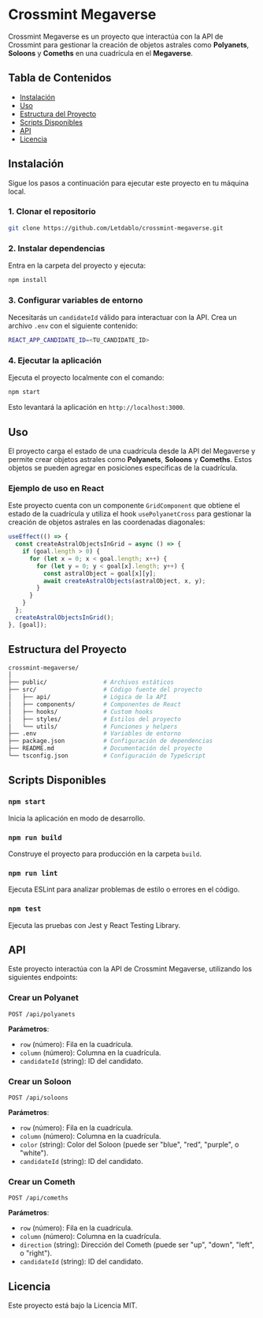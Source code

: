 
# Crossmint Megaverse

Crossmint Megaverse es un proyecto que interactúa con la API de Crossmint para gestionar la creación de objetos astrales como **Polyanets**, **Soloons** y **Comeths** en una cuadrícula en el **Megaverse**.

## Tabla de Contenidos

- [Instalación](#instalación)
- [Uso](#uso)
- [Estructura del Proyecto](#estructura-del-proyecto)
- [Scripts Disponibles](#scripts-disponibles)
- [API](#api)
- [Licencia](#licencia)

## Instalación

Sigue los pasos a continuación para ejecutar este proyecto en tu máquina local.

### 1. Clonar el repositorio

```bash
git clone https://github.com/Letdablo/crossmint-megaverse.git
```

### 2. Instalar dependencias

Entra en la carpeta del proyecto y ejecuta:

```bash
npm install
```

### 3. Configurar variables de entorno

Necesitarás un `candidateId` válido para interactuar con la API. Crea un archivo `.env` con el siguiente contenido:

```bash
REACT_APP_CANDIDATE_ID=<TU_CANDIDATE_ID>
```

### 4. Ejecutar la aplicación

Ejecuta el proyecto localmente con el comando:

```bash
npm start
```

Esto levantará la aplicación en `http://localhost:3000`.

## Uso

El proyecto carga el estado de una cuadrícula desde la API del Megaverse y permite crear objetos astrales como **Polyanets**, **Soloons** y **Comeths**. Estos objetos se pueden agregar en posiciones específicas de la cuadrícula.

### Ejemplo de uso en React

Este proyecto cuenta con un componente `GridComponent` que obtiene el estado de la cuadrícula y utiliza el hook `usePolyanetCross` para gestionar la creación de objetos astrales en las coordenadas diagonales:

```typescript
useEffect(() => {
  const createAstralObjectsInGrid = async () => {
    if (goal.length > 0) {
      for (let x = 0; x < goal.length; x++) {
        for (let y = 0; y < goal[x].length; y++) {
          const astralObject = goal[x][y];
          await createAstralObjects(astralObject, x, y);
        }
      }
    }
  };
  createAstralObjectsInGrid();
}, [goal]);
```

## Estructura del Proyecto

```bash
crossmint-megaverse/
│
├── public/                # Archivos estáticos
├── src/                   # Código fuente del proyecto
│   ├── api/               # Lógica de la API
│   ├── components/        # Componentes de React
│   ├── hooks/             # Custom hooks
│   ├── styles/            # Estilos del proyecto
│   └── utils/             # Funciones y helpers
├── .env                   # Variables de entorno
├── package.json           # Configuración de dependencias
├── README.md              # Documentación del proyecto
└── tsconfig.json          # Configuración de TypeScript
```

## Scripts Disponibles

### `npm start`
Inicia la aplicación en modo de desarrollo.

### `npm run build`
Construye el proyecto para producción en la carpeta `build`.

### `npm run lint`
Ejecuta ESLint para analizar problemas de estilo o errores en el código.

### `npm test`
Ejecuta las pruebas con Jest y React Testing Library.

## API

Este proyecto interactúa con la API de Crossmint Megaverse, utilizando los siguientes endpoints:

### Crear un Polyanet
```http
POST /api/polyanets
```

**Parámetros**:
- `row` (número): Fila en la cuadrícula.
- `column` (número): Columna en la cuadrícula.
- `candidateId` (string): ID del candidato.

### Crear un Soloon
```http
POST /api/soloons
```

**Parámetros**:
- `row` (número): Fila en la cuadrícula.
- `column` (número): Columna en la cuadrícula.
- `color` (string): Color del Soloon (puede ser "blue", "red", "purple", o "white").
- `candidateId` (string): ID del candidato.

### Crear un Cometh
```http
POST /api/comeths
```

**Parámetros**:
- `row` (número): Fila en la cuadrícula.
- `column` (número): Columna en la cuadrícula.
- `direction` (string): Dirección del Cometh (puede ser "up", "down", "left", o "right").
- `candidateId` (string): ID del candidato.

## Licencia

Este proyecto está bajo la Licencia MIT.
